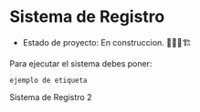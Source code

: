<h1>Sistema de Registro</h1>

- Estado de proyecto: En construccion. 👷‍♂️🚧🏗️
  
Para ejecutar el sistema debes poner:

```ejemplo de etiqueta```

Sistema de Registro 2
